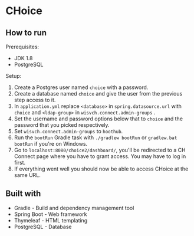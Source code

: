 # CHoice

## How to run

Prerequisites:

- JDK 1.8
- PostgreSQL

Setup:

1. Create a Postgres user named `choice` with a password.
2. Create a database named `choice` and give the user from the previous step access to it.
3. In `application.yml` replace `<database>` in `spring.datasource.url` with `choice` and `<ldap-group>` in `wisvch.connect.admin-groups` .
4. Set the username and password options below that to `choice` and the password that you picked respectively.
5. Set `wisvch.connect.admin-groups` to `hoothub`.
6. Run the `bootRun` Gradle task with `./gradlew bootRun` or `gradlew.bat bootRun` if you're on Windows.
7. Go to `localhost:8080/choice2/dashboard/`, you'll be redirected to a CH Connect page where you have to grant access. You may have to log in first.
8. If everything went well you should now be able to access CHoice at the same URL.

## Built with

- Gradle - Build and dependency management tool
- Spring Boot - Web framework
- Thymeleaf - HTML templating
- PostgreSQL - Database
